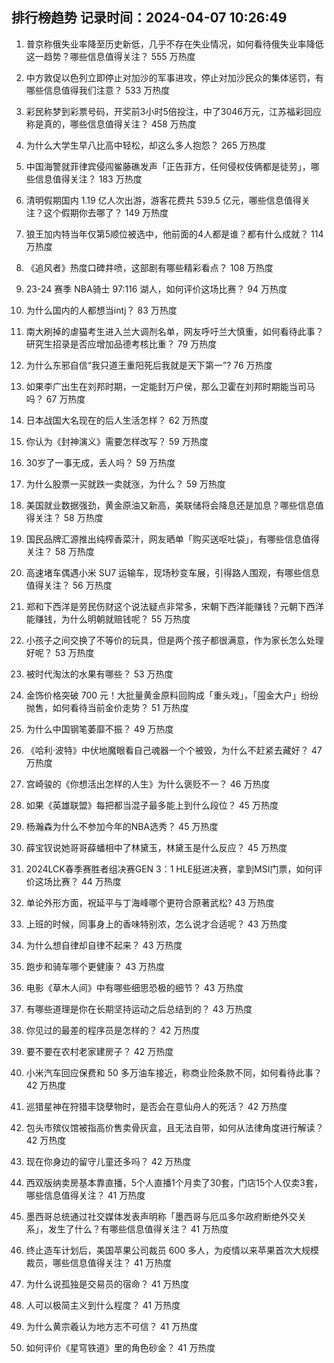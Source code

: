 
## 排行榜趋势 记录时间：2024-04-07 10:26:49
  
  1. 普京称俄失业率降至历史新低，几乎不存在失业情况，如何看待俄失业率降低这一趋势？哪些信息值得关注？ 555 万热度
    
  2. 中方敦促以色列立即停止对加沙的军事进攻，停止对加沙民众的集体惩罚，有哪些信息值得我们注意？ 533 万热度
    
  3. 彩民称梦到彩票号码，开奖前3小时5倍投注，中了3046万元，江苏福彩回应称是真的，哪些信息值得关注？ 458 万热度
    
  4. 为什么大学生早八比高中轻松，却这么多人抱怨？ 265 万热度
    
  5. 中国海警就菲律宾侵闯鲎藤礁发声「正告菲方，任何侵权伎俩都是徒劳」，哪些信息值得关注？ 183 万热度
    
  6. 清明假期国内 1.19 亿人次出游，游客花费共 539.5 亿元，哪些信息值得关注？这个假期你去哪了？ 149 万热度
    
  7. 狼王加内特当年仅第5顺位被选中，他前面的4人都是谁？都有什么成就？ 114 万热度
    
  8. 《追风者》热度口碑井喷，这部剧有哪些精彩看点？ 108 万热度
    
  9. 23-24 赛季 NBA骑士 97:116 湖人，如何评价这场比赛？ 94 万热度
    
  10. 为什么国内的人都想当intj？ 83 万热度
    
  11. 南大刷掉的虐猫考生进入兰大调剂名单，网友呼吁兰大慎重，如何看待此事？研究生招录是否应增加品德考核比重？ 79 万热度
    
  12. 为什么东邪自信“我只道王重阳死后我就是天下第一”? 76 万热度
    
  13. 如果李广出生在刘邦时期，一定能封万户侯，那么卫霍在刘邦时期能当司马吗？ 67 万热度
    
  14. 日本战国大名现在的后人生活怎样？ 62 万热度
    
  15. 你认为《封神演义》需要怎样改写？ 59 万热度
    
  16. 30岁了一事无成，丢人吗？ 59 万热度
    
  17. 为什么股票一买就跌一卖就涨，为什么？ 59 万热度
    
  18. 美国就业数据强劲，黄金原油又新高，美联储将会降息还是加息？哪些信息值得关注？ 58 万热度
    
  19. 国民品牌汇源推出纯榨香菜汁，网友晒单「购买送呕吐袋」，有哪些信息值得关注？ 58 万热度
    
  20. 高速堵车偶遇小米 SU7 运输车，现场秒变车展，引得路人围观，有哪些信息值得关注？ 56 万热度
    
  21. 郑和下西洋是劳民伤财这个说法疑点非常多，宋朝下西洋能赚钱？元朝下西洋能赚钱，为什么明朝就赔钱呢？ 55 万热度
    
  22. 小孩子之间交换了不等价的玩具，但是两个孩子都很满意，作为家长怎么处理好呢？ 53 万热度
    
  23. 被时代淘汰的水果有哪些？ 53 万热度
    
  24. 金饰价格突破 700 元！大批量黄金原料回购成「重头戏」，「囤金大户」纷纷抛售，如何看待当前金价走势？ 51 万热度
    
  25. 为什么中国钢笔萎靡不振？ 49 万热度
    
  26. 《哈利·波特》中伏地魔眼看自己魂器一个个被毁，为什么不赶紧去藏好？ 47 万热度
    
  27. 宫崎骏的《你想活出怎样的人生》为什么褒贬不一？ 46 万热度
    
  28. 如果《英雄联盟》每把都当混子最多能上到什么段位？ 45 万热度
    
  29. 杨瀚森为什么不参加今年的NBA选秀？ 45 万热度
    
  30. 薛宝钗说她哥哥薛蟠相中了林黛玉，林黛玉是什么反应？ 45 万热度
    
  31. 2024LCK春季赛胜者组决赛GEN 3：1 HLE挺进决赛，拿到MSI门票，如何评价这场比赛？ 44 万热度
    
  32. 单论外形方面，祝延平与丁海峰哪个更符合原著武松? 43 万热度
    
  33. 上班的时候，同事身上的香味特别浓，怎么说才合适呢？ 43 万热度
    
  34. 为什么想自律却自律不起来？ 43 万热度
    
  35. 跑步和骑车哪个更健康？ 43 万热度
    
  36. 电影《草木人间》中有哪些细思恐极的细节？ 43 万热度
    
  37. 有哪些道理是你在长期坚持运动之后总结到的？ 43 万热度
    
  38. 你见过的最差的程序员是怎样的？ 42 万热度
    
  39. 要不要在农村老家建房子？ 42 万热度
    
  40. 小米汽车回应保费和 50 多万油车接近，称商业险条款不同，如何看待此事？ 42 万热度
    
  41. 巡猎星神在狩猎丰饶孽物时，是否会在意仙舟人的死活？ 42 万热度
    
  42. 包头市殡仪馆被指高价售卖骨灰盒，且无法自带，如何从法律角度进行解读？ 42 万热度
    
  43. 现在你身边的留守儿童还多吗？ 42 万热度
    
  44. 西双版纳卖房基本靠直播，5个人直播1个月卖了30套，门店15个人仅卖3套，哪些信息值得关注？ 41 万热度
    
  45. 墨西哥总统通过社交媒体发表声明称「墨西哥与厄瓜多尔政府断绝外交关系」，发生了什么？有哪些信息值得关注？ 41 万热度
    
  46. 终止造车计划后，美国苹果公司裁员 600 多人，为疫情以来苹果首次大规模裁员，哪些信息值得关注？ 41 万热度
    
  47. 为什么说孤独是交易员的宿命？ 41 万热度
    
  48. 人可以极简主义到什么程度？ 41 万热度
    
  49. 为什么黄宗羲认为地方志不可信？ 41 万热度
    
  50. 如何评价《星穹铁道》里的角色砂金？ 41 万热度
    